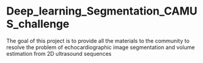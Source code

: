 # Deep_learning_Segmentation_CAMUS_challenge
The goal of this project is to provide all the materials to the community to resolve the problem of echocardiographic image segmentation and volume estimation from 2D ultrasound sequences
